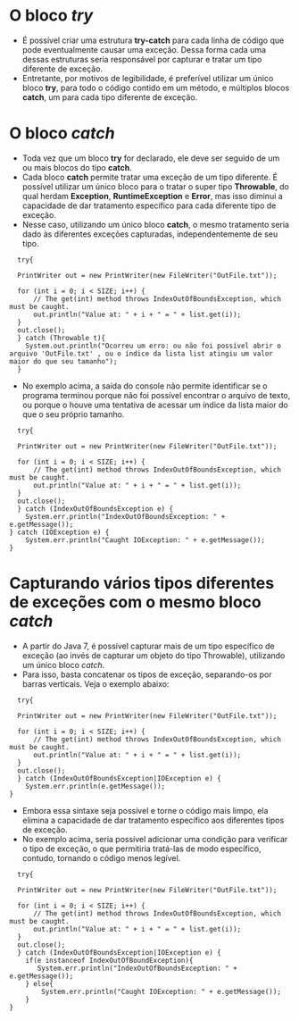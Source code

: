 # O bloco _try_

* É possível criar uma estrutura **try-catch** para cada linha de código que pode eventualmente causar uma exceção. Dessa forma cada uma dessas estruturas seria responsável por capturar e tratar um tipo diferente de exceção.
* Entretante, por motivos de legibilidade, é preferível utilizar um único bloco **try**, para todo o código contido em um método, e múltiplos blocos **catch**, um para cada tipo diferente de exceção.

# O bloco _catch_

* Toda vez que um bloco **try** for declarado, ele deve ser seguido de um ou mais blocos do tipo **catch**.
* Cada bloco **catch** permite tratar uma exceção de um tipo diferente. É possível utilizar um único bloco para o tratar o super tipo **Throwable**, do qual herdam **Exception**, **RuntimeException** e **Error**, mas isso diminui a capacidade de dar tratamento específico para cada diferente tipo de exceção.
* Nesse caso, utilizando um único bloco **catch**, o mesmo tratamento seria dado às diferentes exceções capturadas, independentemente de seu tipo.

```
  try{
  
  PrintWriter out = new PrintWriter(new FileWriter("OutFile.txt"));

  for (int i = 0; i < SIZE; i++) {
      // The get(int) method throws IndexOutOfBoundsException, which must be caught.
      out.println("Value at: " + i + " = " + list.get(i));
  }
  out.close();
  } catch (Throwable t){
    System.out.println("Ocorreu um erro: ou não foi possível abrir o arquivo 'OutFile.txt' , ou o índice da lista list atingiu um valor maior do que seu tamanho");
  }
```

* No exemplo acima, a saída do console não permite identificar se o programa terminou porque não foi possível encontrar o arquivo de texto, ou porque o houve uma tentativa de acessar um índice da lista maior do que o seu próprio tamanho.


```
  try{
  
  PrintWriter out = new PrintWriter(new FileWriter("OutFile.txt"));

  for (int i = 0; i < SIZE; i++) {
      // The get(int) method throws IndexOutOfBoundsException, which must be caught.
      out.println("Value at: " + i + " = " + list.get(i));
  }
  out.close();
  } catch (IndexOutOfBoundsException e) {
    System.err.println("IndexOutOfBoundsException: " + e.getMessage());
} catch (IOException e) {
    System.err.println("Caught IOException: " + e.getMessage());
}
```

# Capturando vários tipos diferentes de exceções com o mesmo bloco _catch_

* A partir do Java 7, é possível capturar mais de um tipo específico de exceção (ao invés de capturar um objeto do tipo Throwable), utilizando um único bloco _catch_.
* Para isso, basta concatenar os tipos de exceção, separando-os por barras verticais. Veja o exemplo abaixo:

```
  try{
  
  PrintWriter out = new PrintWriter(new FileWriter("OutFile.txt"));

  for (int i = 0; i < SIZE; i++) {
      // The get(int) method throws IndexOutOfBoundsException, which must be caught.
      out.println("Value at: " + i + " = " + list.get(i));
  }
  out.close();
  } catch (IndexOutOfBoundsException|IOException e) {
    System.err.println(e.getMessage());
} 
```

* Embora essa sintaxe seja possível e torne o código mais limpo, ela elimina a capacidade de dar tratamento específico aos diferentes tipos de exceção. 
* No exemplo acima, seria possível adicionar uma condição para verificar o tipo de exceção, o que permitiria tratá-las de modo específico, contudo, tornando o código menos legível.

```
  try{
  
  PrintWriter out = new PrintWriter(new FileWriter("OutFile.txt"));

  for (int i = 0; i < SIZE; i++) {
      // The get(int) method throws IndexOutOfBoundsException, which must be caught.
      out.println("Value at: " + i + " = " + list.get(i));
  }
  out.close();
  } catch (IndexOutOfBoundsException|IOException e) {
    if(e instanceof IndexOutOfBoundException){
       System.err.println("IndexOutOfBoundsException: " + e.getMessage());
    } else{
        System.err.println("Caught IOException: " + e.getMessage());
    }
} 
```

